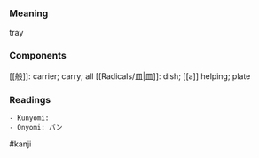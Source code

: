 ### Meaning

tray

### Components

[[般]]: carrier; carry; all [[Radicals/皿|皿]]: dish; [[a]] helping; plate

### Readings

```
- Kunyomi: 
- Onyomi: バン
```

#kanji